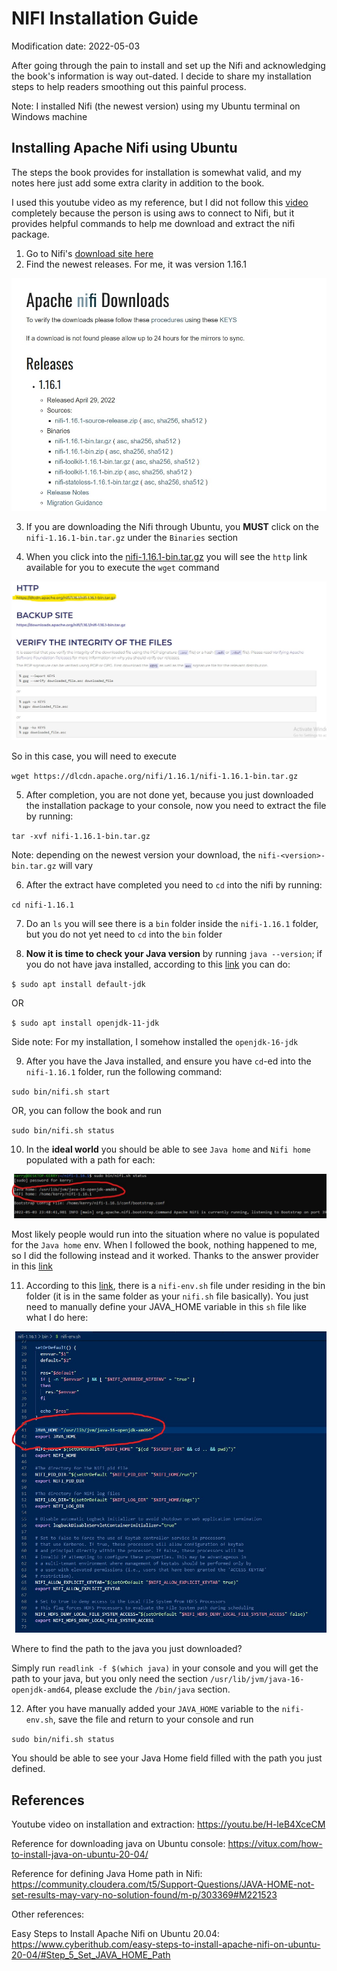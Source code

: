 # NIFI Installation Guide
Modification date: 2022-05-03

After going through the pain to install and set up the Nifi and acknowledging the book's information is way out-dated. I decide to share my installation steps to help readers smoothing out this painful process.

Note: I installed Nifi (the newest version) using my Ubuntu terminal on Windows machine

## Installing Apache Nifi using Ubuntu
The steps the book provides for installation is somewhat valid, and my notes here just add some extra clarity in addition to the book.

I used this youtube video as my reference, but I did not follow this [video](https://youtu.be/H-leB4XceCM) completely because the person is using aws to connect to Nifi, but it provides helpful commands to help me download and extract the nifi package.

1. Go to Nifi's [download site here](https://nifi.apache.org/download.html)
2. Find the newest releases. For me, it was version 1.16.1

![Nifi Newest Releases](apache_nifi_download_version.jpg)

3. If you are downloading the Nifi through Ubuntu, you **MUST** click on the `nifi-1.16.1-bin.tar.gz` under the `Binaries` section

4. When you click into the [nifi-1.16.1-bin.tar.gz](https://www.apache.org/dyn/closer.lua?path=/nifi/1.16.1/nifi-1.16.1-bin.tar.gz) you will see the `http` link available for you to execute the `wget` command

  ![Nifi Download](nifi_download_gz_http.jpg)

  So in this case, you will need to execute

  `wget https://dlcdn.apache.org/nifi/1.16.1/nifi-1.16.1-bin.tar.gz`

5. After completion, you are not done yet, because you just downloaded the installation package to your console, now you need to extract the file by running:

  `tar -xvf nifi-1.16.1-bin.tar.gz` 

  Note: depending on the newest version your download, the `nifi-<version>-bin.tar.gz` will vary

6. After the extract have completed you need to `cd` into the nifi by running:

  `cd nifi-1.16.1`

7. Do an `ls` you will see there is a `bin` folder inside the `nifi-1.16.1` folder, but you do not yet need to `cd` into the `bin` folder

8. **Now it is time to check your Java version** by running `java --version`; if you do not have java installed, according to this [link](https://vitux.com/how-to-install-java-on-ubuntu-20-04/) you can do:

  `$ sudo apt install default-jdk`

  OR

  `$ sudo apt install openjdk-11-jdk`

  Side note: For my installation, I somehow installed the `openjdk-16-jdk`

9. After you have the Java installed, and ensure you have `cd`-ed into the `nifi-1.16.1` folder, run the following command:

  `sudo bin/nifi.sh start`

  OR, you can follow the book and run

  `sudo bin/nifi.sh status`

10. In the **ideal world** you should be able to see `Java home` and `Nifi home` populated with a path for each:

  ![Java Home check](nifi_status.jpg)

  Most likely people would run into the situation where no value is populated for the `Java home` env. When I followed the book, nothing happened to me, so I did the following instead and it worked. Thanks to the answer provider in this [link](https://community.cloudera.com/t5/Support-Questions/JAVA-HOME-not-set-results-may-vary-no-solution-found/m-p/303369#M221523)

11. According to this [link](https://community.cloudera.com/t5/Support-Questions/JAVA-HOME-not-set-results-may-vary-no-solution-found/m-p/303369#M221523), there is a `nifi-env.sh` file under residing in the bin folder (it is in the same folder as your `nifi.sh` file basically). You just need to manually define your JAVA_HOME variable in this `sh` file like what I do here:

  ![Nifi Env](nifi_env.jpg)

  Where to find the path to the java you just downloaded?

  Simply run `readlink -f $(which java)` in your console and you will get the path to your java, but you only need the section `/usr/lib/jvm/java-16-openjdk-amd64`, please exclude the `/bin/java` section.

12. After you have manually added your `JAVA_HOME` variable to the `nifi-env.sh`, save the file and return to your console and run

  `sudo bin/nifi.sh status`

  You should be able to see your Java Home field filled with the path you just defined.

## References

Youtube video on installation and extraction: https://youtu.be/H-leB4XceCM

Reference for downloading java on Ubuntu console: https://vitux.com/how-to-install-java-on-ubuntu-20-04/

Reference for defining Java Home path in Nifi: https://community.cloudera.com/t5/Support-Questions/JAVA-HOME-not-set-results-may-vary-no-solution-found/m-p/303369#M221523

Other references:

Easy Steps to Install Apache Nifi on Ubuntu 20.04: https://www.cyberithub.com/easy-steps-to-install-apache-nifi-on-ubuntu-20-04/#Step_5_Set_JAVA_HOME_Path
